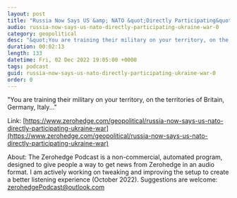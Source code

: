 ```yaml
---
layout: post
title: "Russia Now Says US &amp; NATO &quot;Directly Participating&quot; In Ukraine War"
audio: russia-now-says-us-nato-directly-participating-ukraine-war-0
category: geopolitical
desc: "&quot;You are training their military on your territory, on the territories of Britain, Germany, Italy...&quot; "
duration: 00:02:13
length: 133
datetime: Fri, 02 Dec 2022 19:05:00 +0000
tags: podcast
guid: russia-now-says-us-nato-directly-participating-ukraine-war-0
order: 0
---
```

&quot;You are training their military on your territory, on the territories of Britain, Germany, Italy...&quot; 

Link: [https://www.zerohedge.com/geopolitical/russia-now-says-us-nato-directly-participating-ukraine-war](https://www.zerohedge.com/geopolitical/russia-now-says-us-nato-directly-participating-ukraine-war)

About: The Zerohedge Podcast is a non-commercial, automated program, designed to give people a way to get news from Zerohedge in an audio format.  I am actively working on tweaking and improving the setup to create a better listening experience (October 2022).  Suggestions are welcome: [zerohedgePodcast@outlook.com](mailto:zerohedgePodcast@outlook.com)